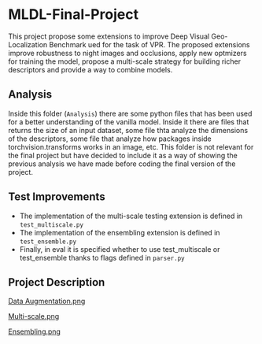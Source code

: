 # MLDL-Final-Project
This project propose some extensions to improve Deep Visual Geo-Localization Benchmark ued for the task of VPR. The proposed extensions improve robustness to night images and occlusions, apply new optmizers for training the model, propose a multi-scale strategy for building richer descriptors and provide a way to combine models.

## Analysis
Inside this folder (`Analysis`) there are some python files that has been used for a better understanding of the vanilla model. Inside it there are files that returns the size of an input dataset, some file thta analyze the dimensions of the descriptors, some file that analyze how packages inside torchvision.transforms works in an image, etc. This folder is not relevant for the final project but have decided to include it as a way of showing the previous analysis we have made before coding the final version of the project.
## Test Improvements
- The implementation of the multi-scale testing extension is defined in `test_multiscale.py`
- The implementation of the ensembling extension is defined in `test_ensemble.py`
- Finally, in eval it is specified whether to use test_multiscale or test_ensemble thanks to flags defined in `parser.py`

## Project Description
[Data Augmentation.png](https://github.com/albertomg098/MLDL-Final-Project/issues/1#issue-1284023672)

[Multi-scale.png](https://github.com/albertomg098/MLDL-Final-Project/issues/1#issuecomment-1165804388)

[Ensembling.png](https://github.com/albertomg098/MLDL-Final-Project/issues/1#issuecomment-1165804191)
